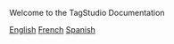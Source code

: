   <p id="WelcomeHeader">Welcome to the TagStudio Documentation</p>
<div class="button-container">
    <a href="#" onclick="changeText('English text')" onclick="" id="button-en">English</a>
    <a href="#" id="button-fr">French</a>
    <a href="#" id="button-es">Spanish</a>
  <script>
      function changeText(newText) {
        const textContentElement = document.getElementById('WelcomeHeader');
        textContentElement.textContent = newText;
      }
  </script>
</div>
